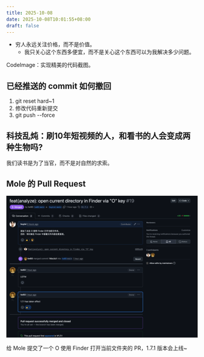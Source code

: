 ```yaml
---
title: 2025-10-08
date: 2025-10-08T10:01:55+08:00
draft: false
---
```


- 穷人永远关注价格，而不是价值。
  - 我只关心这个东西多便宜，而不是关心这个东西可以为我解决多少问题。

CodeImage：实现精美的代码截图。

## 已经推送的 commit 如何撤回

1. git reset hard~1
2. 修改代码重新提交
3. git push --force

## 科技乱炖：刷10年短视频的人，和看书的人会变成两种生物吗?

我们读书是为了当官，而不是对自然的求索。

## Mole 的 Pull Request

![image-20251009155750509](https://raw.githubusercontent.com/huyixi/Pics/main/uPic/image-20251009155750509_%7Byaer%7D1009.png)

给 Mole 提交了一个 O 使用 Finder 打开当前文件夹的 PR，1.7.1 版本会上线~